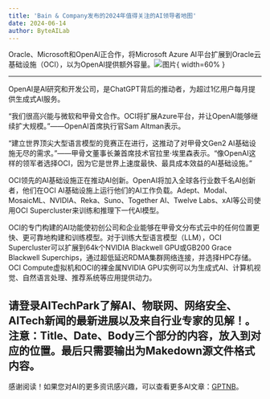 ```yaml
---
title: 'Bain & Company发布的2024年值得关注的AI领导者地图'
date: 2024-06-14
author: ByteAILab
---
```


Oracle、Microsoft和OpenAl正合作，将Microsoft Azure AI平台扩展到Oracle云基础设施（OCI），以为OpenAl提供额外容量。![图片](https://ai-techpark.com/wp-content/uploads/2024/06/AI-Leaders-960x540.jpg){ width=60% }

---


OpenAI是AI研究和开发公司，是ChatGPT背后的推动者，为超过1亿用户每月提供生成式AI服务。

“我们很高兴能与微软和甲骨文合作。OCI将扩展Azure平台，并让OpenAI能够继续扩大规模。”——OpenAI首席执行官Sam Altman表示。

“建立世界顶尖大型语言模型的竞赛正在进行，这推动了对甲骨文Gen2 AI基础设施无尽的需求。”——甲骨文董事长兼首席技术官拉里·埃里森表示。“像OpenAI这样的领军者选择OCI，因为它是世界上速度最快、最具成本效益的AI基础设施。”

OCI领先的AI基础设施正在推动AI创新。OpenAI将加入全球各行业数千名AI创新者，他们在OCI AI基础设施上运行他们的AI工作负载。Adept、Modal、MosaicML、NVIDIA、Reka、Suno、Together AI、Twelve Labs、xAI等公司使用OCI Supercluster来训练和推理下一代AI模型。

OCI的专门构建的AI功能使初创公司和企业能够在甲骨文分布式云中的任何位置更快、更可靠地构建和训练模型。对于训练大型语言模型（LLM），OCI Supercluster可以扩展到64k个NVIDIA Blackwell GPU或GB200 Grace Blackwell Superchips，通过超低延迟RDMA集群网络连接，并选择HPC存储。OCI Compute虚拟机和OCI的裸金属NVIDIA GPU实例可以为生成式AI、计算机视觉、自然语言处理、推荐系统等应用提供动力。

请登录AITechPark了解AI、物联网、网络安全、AITech新闻的最新进展以及来自行业专家的见解！。注意：Title、Date、Body三个部分的内容，放入到对应的位置。最后只需要输出为Makedown源文件格式内容。
---
感谢阅读！如果您对AI的更多资讯感兴趣，可以查看更多AI文章：[GPTNB](https://gptnb.com)。